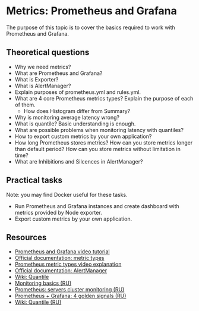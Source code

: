 # Metrics: Prometheus and Grafana

The purpose of this topic is to cover the basics required to work with Prometheus and Grafana.

## Theoretical questions

* Why we need metrics?
* What are Prometheus and Grafana?
* What is Exporter?
* What is AlertManager?
* Explain purposes of prometheus.yml and rules.yml.
* What are 4 core Prometheus metrics types? Explain the purpose of each of them.
  * How does Histogram differ from Summary?
* Why is monitoring average latency wrong?
* What is quantile? Basic understanding is enough.
* What are possible problems when monitoring latency with quantiles?
* How to export custom metrics by your own application?
* How long Prometheus stores metrics? How can you store metrics longer than default period? How can you store metrics without limitation in time?
* What are Inhibitions and Silcences in AlertManager?

## Practical tasks

Note: you may find Docker useful for these tasks.

* Run Prometheus and Grafana instances and create dashboard with metrics provided by Node exporter.
* Export custom metrics by your own application.

## Resources

* [Prometheus and Grafana video tutorial](https://www.youtube.com/watch?v=9TJx7QTrTyo)
* [Official documentation: metric types](https://prometheus.io/docs/concepts/metric_types/)
* [Prometheus metric types video explanation](https://www.youtube.com/watch?v=fhx0ehppMGM)
* [Official documentation: AlertManager](https://prometheus.io/docs/alerting/latest/alertmanager/)
* [Wiki: Quantile](https://en.wikipedia.org/wiki/Quantile)
* [Monitoring basics (RU)](https://habr.com/ru/articles/709204/)
* [Prometheus: servers cluster monitoring (RU)](https://1cloud.ru/blog/prometheus_servers_claster_monitoring)
* [Prometheus + Grafana: 4 golden signals (RU)](https://habr.com/ru/companies/southbridge/articles/728414/)
* [Wiki: Quantile (RU)](https://ru.wikipedia.org/wiki/%D0%9A%D0%B2%D0%B0%D0%BD%D1%82%D0%B8%D0%BB%D1%8C)

